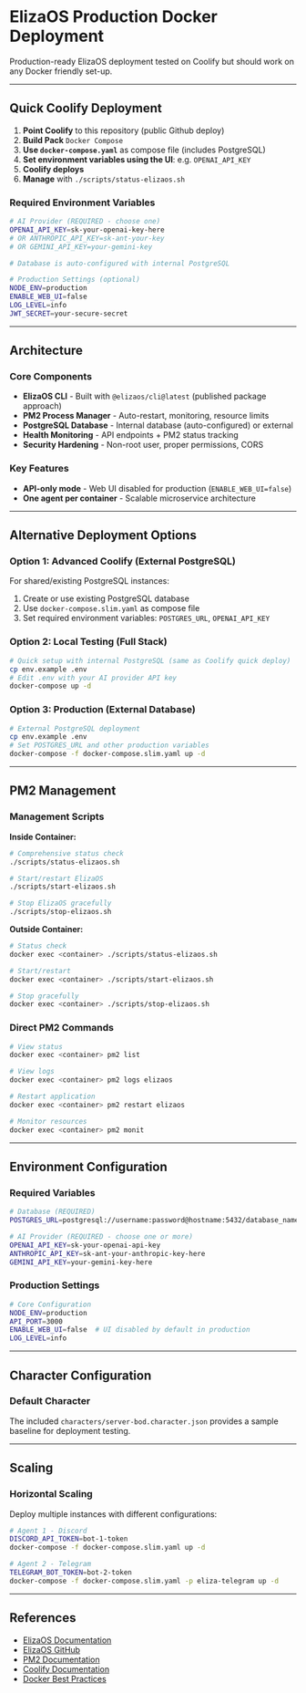 # ElizaOS Production Docker Deployment

Production-ready ElizaOS deployment tested on Coolify but should work on any Docker friendly set-up.

---

## Quick Coolify Deployment

1. **Point Coolify** to this repository (public Github deploy)
2. **Build Pack** `Docker Compose`
3. **Use `docker-compose.yaml`** as compose file (includes PostgreSQL)
4. **Set environment variables using the UI**: e.g. `OPENAI_API_KEY`
5. **Coolify deploys**
6. **Manage** with `./scripts/status-elizaos.sh`

### Required Environment Variables

```bash
# AI Provider (REQUIRED - choose one)
OPENAI_API_KEY=sk-your-openai-key-here
# OR ANTHROPIC_API_KEY=sk-ant-your-key
# OR GEMINI_API_KEY=your-gemini-key

# Database is auto-configured with internal PostgreSQL

# Production Settings (optional)
NODE_ENV=production
ENABLE_WEB_UI=false
LOG_LEVEL=info
JWT_SECRET=your-secure-secret
```

---

## Architecture

### Core Components
- **ElizaOS CLI** - Built with `@elizaos/cli@latest` (published package approach)
- **PM2 Process Manager** - Auto-restart, monitoring, resource limits  
- **PostgreSQL Database** - Internal database (auto-configured) or external
- **Health Monitoring** - API endpoints + PM2 status tracking
- **Security Hardening** - Non-root user, proper permissions, CORS

### Key Features
- **API-only mode** - Web UI disabled for production (`ENABLE_WEB_UI=false`)
- **One agent per container** - Scalable microservice architecture

---

## Alternative Deployment Options

### Option 1: Advanced Coolify (External PostgreSQL)

For shared/existing PostgreSQL instances:
1. Create or use existing PostgreSQL database
2. Use `docker-compose.slim.yaml` as compose file  
3. Set required environment variables: `POSTGRES_URL`, `OPENAI_API_KEY`

### Option 2: Local Testing (Full Stack)

```bash
# Quick setup with internal PostgreSQL (same as Coolify quick deploy)
cp env.example .env
# Edit .env with your AI provider API key
docker-compose up -d
```

### Option 3: Production (External Database)

```bash
# External PostgreSQL deployment
cp env.example .env
# Set POSTGRES_URL and other production variables
docker-compose -f docker-compose.slim.yaml up -d
```

---

## PM2 Management

### Management Scripts

**Inside Container:**
```bash
# Comprehensive status check
./scripts/status-elizaos.sh

# Start/restart ElizaOS
./scripts/start-elizaos.sh

# Stop ElizaOS gracefully
./scripts/stop-elizaos.sh
```

**Outside Container:**
```bash
# Status check
docker exec <container> ./scripts/status-elizaos.sh

# Start/restart
docker exec <container> ./scripts/start-elizaos.sh

# Stop gracefully
docker exec <container> ./scripts/stop-elizaos.sh
```

### Direct PM2 Commands
```bash
# View status
docker exec <container> pm2 list

# View logs
docker exec <container> pm2 logs elizaos

# Restart application
docker exec <container> pm2 restart elizaos

# Monitor resources
docker exec <container> pm2 monit
```

---

## Environment Configuration

### Required Variables
```bash
# Database (REQUIRED)
POSTGRES_URL=postgresql://username:password@hostname:5432/database_name

# AI Provider (REQUIRED - choose one or more)
OPENAI_API_KEY=sk-your-openai-api-key
ANTHROPIC_API_KEY=sk-ant-your-anthropic-key-here
GEMINI_API_KEY=your-gemini-key-here
```

### Production Settings
```bash
# Core Configuration
NODE_ENV=production
API_PORT=3000
ENABLE_WEB_UI=false  # UI disabled by default in production
LOG_LEVEL=info
```

---

## Character Configuration

### Default Character
The included `characters/server-bod.character.json` provides a sample baseline for deployment testing.

---

## Scaling

### Horizontal Scaling
Deploy multiple instances with different configurations:

```bash
# Agent 1 - Discord
DISCORD_API_TOKEN=bot-1-token
docker-compose -f docker-compose.slim.yaml up -d

# Agent 2 - Telegram  
TELEGRAM_BOT_TOKEN=bot-2-token
docker-compose -f docker-compose.slim.yaml -p eliza-telegram up -d
```

---

## References

- [ElizaOS Documentation](https://eliza.how/docs/intro)
- [ElizaOS GitHub](https://github.com/elizaOS/eliza)
- [PM2 Documentation](https://pm2.keymetrics.io/docs/)
- [Coolify Documentation](https://coolify.io/docs)
- [Docker Best Practices](https://docs.docker.com/develop/dev-best-practices/)


